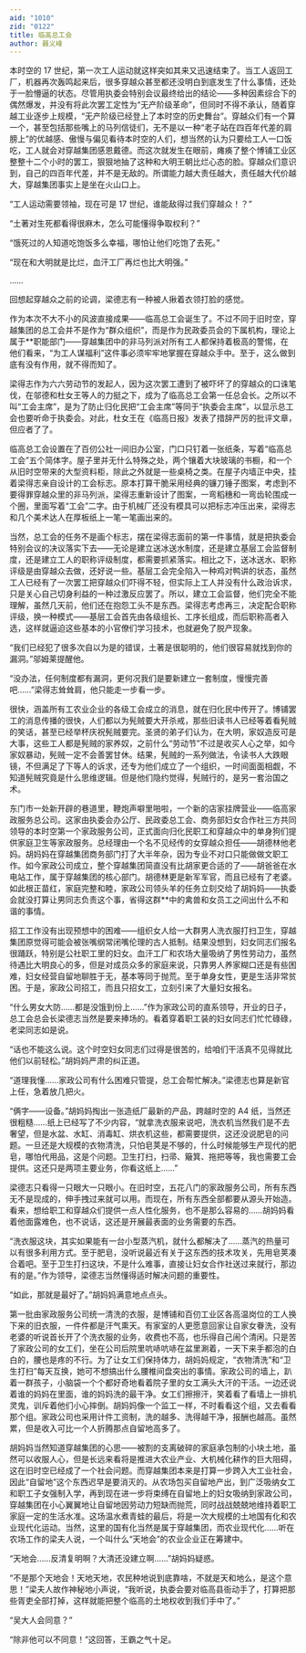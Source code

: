 ```yaml
---
aid: "1010"
zid: "0122"
title: 临高总工会
author: 聂义峰
---
```


本时空的 17 世纪，第一次工人运动就这样突如其来又迅速结束了。当工人返回工厂，机器再次轰鸣起来后，很多穿越众甚至都还没明白到底发生了什么事情，还处于一脸懵逼的状态。尽管用执委会特别会议最终给出的结论——多种因素综合下的偶然爆发，并没有将此次罢工定性为“无产阶级革命”，但同时不得不承认，随着穿越工业逐步上规模，“无产阶级已经登上了本时空的历史舞台”。穿越众们有一个算一个，甚至包括那些嘴上的马列信徒们，无不是以一种“老子站在四百年代差的肩膀上”的优越感、傲慢与偏见看待本时空的人们，想当然的认为只要给工人一口饭吃，工人就会对穿越集团感恩戴德。而这次就发生在眼前，瘫痪了整个博铺工业区整整十二个小时的罢工，狠狠地抽了这种和大明王朝比烂心态的脸。穿越众们意识到，自己的四百年代差，并不是无敌的。所谓能力越大责任越大，责任越大代价越大，穿越集团事实上是坐在火山口上。

“工人运动需要领袖，现在可是 17 世纪，谁能敌得过我们穿越众！？”

“土著对生死都看得很麻木，怎么可能懂得争取权利？”

“饿死过的人知道吃饱饭多么幸福，哪怕让他们吃饱了去死。”

“现在和大明就是比烂，血汗工厂再烂也比大明强。”

……

回想起穿越众之前的论调，梁德志有一种被人揪着衣领打脸的感觉。

作为本次不大不小的风波直接成果——临高总工会诞生了。不过不同于旧时空，穿越集团的总工会并不是作为“群众组织”，而是作为民政委员会的下属机构，理论上属于\*\*职能部门——穿越集团中的非马列派对所有工人都保持着极高的警惕，在他们看来，“为工人谋福利”这件事必须牢牢地掌握在穿越众手中。至于，这么做到底有没有作用，就不得而知了。

梁得志作为六六劳动节的发起人，因为这次罢工遭到了被吓坏了的穿越众的口诛笔伐，在邬德和杜女王等人的力挺之下，成为了临高总工会第一任总会长。之所以不叫“工会主席”，是为了防止归化民把“工会主席”等同于“执委会主席”，以显示总工会也要听命于执委会。对此，杜女王在《临高日报》发表了措辞严厉的批评文章，但应者了了。

临高总工会设置在了百仞公社一间旧办公室，门口只钉着一张纸条，写着“临高总工会”五个简体字。屋子里并无什么特殊之处，两个镶着大块玻璃的书橱，和一个从旧时空带来的大型资料柜，除此之外就是一些桌椅之类。在屋子内墙正中央，挂着梁得志亲自设计的工会标志。原本打算干脆采用经典的镰刀锤子图案，考虑到不要得罪穿越众里的非马列派，梁得志重新设计了图案，一弯稻穗和一弯齿轮围成一个圈，里面写着“工会”二字。由于机械厂还没有模具可以把标志冲压出来，梁得志和几个美术达人在厚板纸上一笔一笔画出来的。

当然，总工会的任务不是画个标志，摆在梁得志面前的第一件事情，就是把执委会特别会议的决议落实下去——无论是建立送冰送水制度，还是建立基层工会监督制度，还是建立工人的职称评级制度，都需要抓紧落实。相比之下，送冰送水、职称评级是由穿越众去做，还好说一些。基层工会完全陷入一种鸡对鸭讲的状态，虽然工人已经有了一次罢工把穿越众们吓得不轻，但实际上工人并没有什么政治诉求，只是关心自己切身利益的一种过激反应罢了。所以，建立工会监督，他们完全不能理解，虽然几天前，他们还在抱怨工头不是东西。梁得志考虑再三，决定配合职称评级，换一种模式——基层工会首先由各级组长、工序长组成，而后职称高者入选，这样就逼迫这些基本的小官僚们学习技术，也就避免了脱产现象。

“我们已经犯了很多次自以为是的错误，土著是很聪明的，他们很容易就找到你的漏洞。”邬姆莱提醒他。

“没办法，任何制度都有漏洞，更何况我们是要新建立一套制度，慢慢完善吧……”梁得志耸耸肩，他只能走一步看一步。

很快，涵盖所有工农业企业的各级工会成立的消息，就在归化民中传开了。博铺罢工的消息传播的很快，人们都以为髡贼要大开杀戒，那些旧读书人已经等着看髡贼的笑话，甚至已经举杯庆祝髡贼要完。圣贤的弟子们认为，在大明，家奴造反可是大事，这些工人都是髡贼的家养奴，之前什么“劳动节”不过是收买人心之举，如今家奴暴动，髡贼一定不会善罢甘休。结果，髡贼的一系列做法，令读书人大跌眼镜，不但满足了下等人的诉求，还专为他们成立了一个组织，一时间面面相觑，不知道髡贼究竟是什么思维逻辑。但是他们隐约觉得，髡贼行的，是另一套治国之术。

东门市一处新开辟的巷道里，鞭炮声噼里啪啦，一个新的店家挂牌营业——临高家政服务总公司。这家由执委会办公厅、民政委总工会、商务部妇女合作社三方共同领导的本时空第一个家政服务公司，正式面向归化民职工和穿越众中的单身狗们提供家庭卫生等家政服务。总经理由一个名不见经传的女穿越众担任——胡德林他老妈。胡妈妈在穿越集团商务部门打了大半年杂，因为专业不对口只能做做文职工作。如今家政公司成立，整个穿越集团简直没有比胡家更合适的了——胡爸爸在水电站工作，属于穿越集团的核心部门。胡德林更是新军军官，而且已经有了老婆。如此根正苗红，家庭完整和睦，家政公司领头羊的任务立刻交给了胡妈妈——执委会就没打算让男同志负责这个事，省得这群\*\*中的禽兽和女员工之间出什么不和谐的事情。

招工工作没有出现预想中的困难——组织女人给一大群男人洗衣服打扫卫生，穿越集团原觉得可能会被张嘴纲常闭嘴伦理的古人抵制。结果没想到，妇女同志们报名很踊跃，特别是公社职工里的妇女。血汗工厂和农场大量吸纳了男性劳动力，虽然待遇比大明良心的多，但是对成员众多的家庭来说，只靠男人养家糊口还是有些困难，妇女经营自留地聊胜于无，基本等同于抛荒。至于单身女性，更是生活非常贫困。于是，家政公司招工，而且只招女工，立刻引来了大量妇女报名。

“什么男女大防……都是没饿到份上……”作为家政公司的直系领导，开业的日子，总工会总会长梁德志当然是要来捧场的。看着穿着职工装的妇女同志们忙忙碌碌，老梁同志如是说。

“话也不能这么说。这个时空妇女同志们过得是很苦的，给咱们干活真不见得就比他们以前轻松。”胡妈妈严肃的纠正道。

“道理我懂……家政公司有什么困难只管提，总工会帮忙解决。”梁德志也算是新官上任，急着放几把火。

“俩字——设备。”胡妈妈掏出一张造纸厂最新的产品，跨越时空的 A4 纸，当然还很粗糙……纸上已经写了不少内容，“就拿洗衣服来说吧，洗衣机当然我们是不去奢望，但是水盆、水缸、消毒缸、烘衣机这些，都需要提供，这还没说肥皂的问题。一旦还是大规模的衣物清洗，只怕皂荚是不够的，什么时候能够生产现代的肥皂，哪怕代用品，这是个问题。卫生打扫，扫帚、簸箕、拖把等等，我也需要工会提供。这还只是两项主要业务，你看这纸上……”

梁德志只看得一只眼大一只眼小。在旧时空，五花八门的家政服务公司，所有东西无不是现成的，伸手拽过来就可以用。而现在，所有东西全部都要从源头开始造。看来，想给职工和穿越众们提供一点人性化服务，也不是那么容易的……胡妈妈看着他面露难色，也不说话，这还是开展最表面的业务需要的东西。

“洗衣服这块，其实如果能有一台小型蒸汽机，就什么都解决了……蒸汽的热量可以有很多利用方式。至于肥皂，没听说最近有关于这东西的技术攻关，先用皂荚凑合着吧。至于卫生打扫这块，不是什么难事，直接让妇女合作社送过来就行，那边有的是。”作为领导，梁德志当然懂得适时解决问题的重要性。

“如此，那就是最好了。”胡妈妈满意地点点头。

第一批由家政服务公司统一清洗的衣服，是博铺和百仞工业区各高温岗位的工人换下来的旧衣服，一件件都是汗气熏天。有家室的人更愿意回家让自家女眷洗，没有老婆的听说首长开了个洗衣服的业务，收费也不高，也乐得自己闹个清闲。只是苦了家政公司的女工们，坐在公司后院里吭哧吭哧在盆里涮着，一天下来手都泡的白白的，腰也是疼的不行。为了让女工们保持体力，胡妈妈规定，“衣物清洗”和“卫生打扫”每天互换，她可不想搞出什么腰椎间盘突出的事情。家政公司的墙上，趴着一群孩子，小脑袋一个个都好奇地看着院子里的女工满头大汗的干活。一边还说着谁的妈妈在里面，谁的妈妈洗的最干净。女工们擦擦汗，笑着看了看墙上一排机灵鬼，训斥着他们小心摔倒。胡妈妈像一个监工一样，不时看看这个组，又去看看那个组。家政公司也采用计件工资制，洗的越多、洗得越干净，报酬也越高。虽然累，但是收入可比一个人折腾那点自留地高多了。

胡妈妈当然知道穿越集团的心思——被割的支离破碎的家庭承包制的小块土地，虽然可以收服人心，但是长远来看将是推进大农业产业、大机械化耕作的巨大阻碍，这在旧时空已经成了一个社会问题。而穿越集团本来是打算一步跨入大工业社会，因此“自留地”这个东西迟早是要消灭的。从农场包买自留地产出，到广泛吸纳女工和职工子女强制入学，再到现在进一步将束缚在自留地上的妇女吸纳到家政公司，穿越集团在小心翼翼地让自留地因劳动力短缺而抛荒，同时战战兢兢地维持着职工家庭一定的生活水准。这场温水煮青蛙的最后，将是一次大规模的土地国有化和农业现代化运动。当然，这里的国有化当然是属于穿越集团，而农业现代化……听在农场工作的梁夫人说，一个叫什么“天地会”的农业企业正在筹建中。

“天地会……反清复明啊？大清还没建立啊……”胡妈妈疑惑。

“不是那个天地会！天地天地，农民种地说到底靠啥，不就是天和地么，是这个意思！”梁夫人故作神秘地小声说，“我听说，执委会要对临高县衙动手了，打算把那些胥吏全部打掉，这样就能把整个临高的土地权收到我们手中了。”

“吴大人会同意？”

“除非他可以不同意！”这回答，王霸之气十足。
